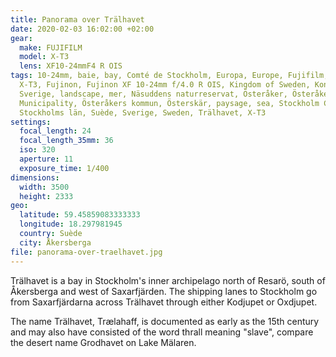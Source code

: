 ```yaml
---
title: Panorama over Trälhavet
date: 2020-02-03 16:02:00 +02:00
gear:
  make: FUJIFILM
  model: X-T3
  lens: XF10-24mmF4 R OIS
tags: 10-24mm, baie, bay, Comté de Stockholm, Europa, Europe, Fujifilm, Fujifilm
  X-T3, Fujinon, Fujinon XF 10-24mm f/4.0 R OIS, Kingdom of Sweden, Konungariket
  Sverige, landscape, mer, Näsuddens naturreservat, Österåker, Österåker
  Municipality, Österåkers kommun, Österskär, paysage, sea, Stockholm County,
  Stockholms län, Suède, Sverige, Sweden, Trälhavet, X-T3
settings:
  focal_length: 24
  focal_length_35mm: 36
  iso: 320
  aperture: 11
  exposure_time: 1/400
dimensions:
  width: 3500
  height: 2333
geo:
  latitude: 59.45859083333333
  longitude: 18.297981945
  country: Suède
  city: Åkersberga
file: panorama-over-traelhavet.jpg
---
```


Trälhavet is a bay in Stockholm's inner archipelago north of Resarö, south of Åkersberga and west of Saxarfjärden. The shipping lanes to Stockholm go from Saxarfjärdarna across Trälhavet through either Kodjupet or Oxdjupet.

The name Trälhavet, Trælahaff, is documented as early as the 15th century and may also have consisted of the word thrall meaning "slave", compare the desert name Grodhavet on Lake Mälaren.
